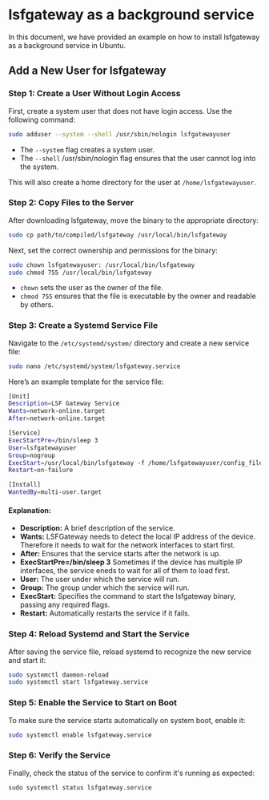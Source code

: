 # lsfgateway as a background service

In this document, we have provided an example on how to install lsfgateway as a background service in Ubuntu. 


## Add a New User for lsfgateway

### Step 1: Create a User Without Login Access

First, create a system user that does not have login access. Use the following command:
```sh
sudo adduser --system --shell /usr/sbin/nologin lsfgatewayuser
```

- The `--system` flag creates a system user.
- The `--shell` /usr/sbin/nologin flag ensures that the user cannot log into the system.

This will also create a home directory for the user at `/home/lsfgatewayuser`.


### Step 2: Copy Files to the Server

After downloading lsfgateway, move the binary to the appropriate directory:

```sh
sudo cp path/to/compiled/lsfgateway /usr/local/bin/lsfgateway
```

Next, set the correct ownership and permissions for the binary:
```sh
sudo chown lsfgatewayuser: /usr/local/bin/lsfgateway
sudo chmod 755 /usr/local/bin/lsfgateway
```
- `chown` sets the user as the owner of the file.
- `chmod 755` ensures that the file is executable by the owner and readable by others.


### Step 3: Create a Systemd Service File 

Navigate to the `/etc/systemd/system/` directory and create a new service file:

```bash
sudo nano /etc/systemd/system/lsfgateway.service
```

Here’s an example template for the service file:
```sh
[Unit]
Description=LSF Gateway Service
Wants=network-online.target
After=network-online.target

[Service]
ExecStartPre=/bin/sleep 3
User=lsfgatewayuser
Group=nogroup
ExecStart=/usr/local/bin/lsfgateway -f /home/lsfgatewayuser/config_file.yml -m monitoring
Restart=on-failure

[Install]
WantedBy=multi-user.target
```

#### Explanation:

- **Description:** A brief description of the service.
- **Wants:** LSFGateway needs to detect the local IP address of the device. Therefore it needs to wait for the network interfaces to start first. 
- **After:** Ensures that the service starts after the network is up.
- **ExecStartPre=/bin/sleep 3** Sometimes if the device has multiple IP interfaces, the service eneds to wait for all of them to load first.
- **User:** The user under which the service will run.
- **Group:** The group under which the service will run.
- **ExecStart:** Specifies the command to start the lsfgateway binary, passing any required flags.
- **Restart:** Automatically restarts the service if it fails.


### Step 4: Reload Systemd and Start the Service
After saving the service file, reload systemd to recognize the new service and start it:
```sh
sudo systemctl daemon-reload
sudo systemctl start lsfgateway.service
```

### Step 5: Enable the Service to Start on Boot

To make sure the service starts automatically on system boot, enable it:
```sh
sudo systemctl enable lsfgateway.service
```

### Step 6: Verify the Service
Finally, check the status of the service to confirm it's running as expected:
```
sudo systemctl status lsfgateway.service
```
